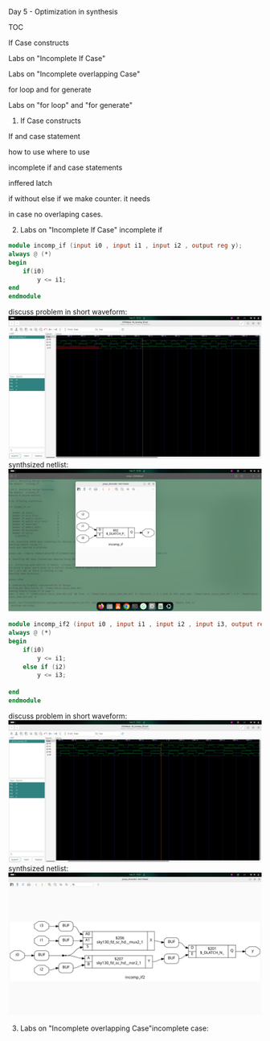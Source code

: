 Day 5 - Optimization in synthesis

TOC

If Case constructs

Labs on "Incomplete If Case"

Labs on "Incomplete overlapping Case"

for loop and for generate

Labs on "for loop" and "for generate"

1. If Case constructs

If and case statement

how to use where to use

incomplete if and case statements

inffered latch

if without else
if we make counter. it needs

in case no overlaping cases.

2. Labs on "Incomplete If Case"
incomplete if
```verilog
module incomp_if (input i0 , input i1 , input i2 , output reg y);
always @ (*)
begin
	if(i0)
		y <= i1;
end
endmodule
```
discuss problem in short
waveform:
![](if1_gtk.png)
synthsized netlist:
![](if1_net.png)

```verilog
module incomp_if2 (input i0 , input i1 , input i2 , input i3, output reg y);
always @ (*)
begin
	if(i0)
		y <= i1;
	else if (i2)
		y <= i3;

end
endmodule
```
discuss problem in short
waveform:
![](if2_gtk.png)
synthsized netlist:
![](if2_net.png)

3. Labs on "Incomplete overlapping Case"incomplete case:
